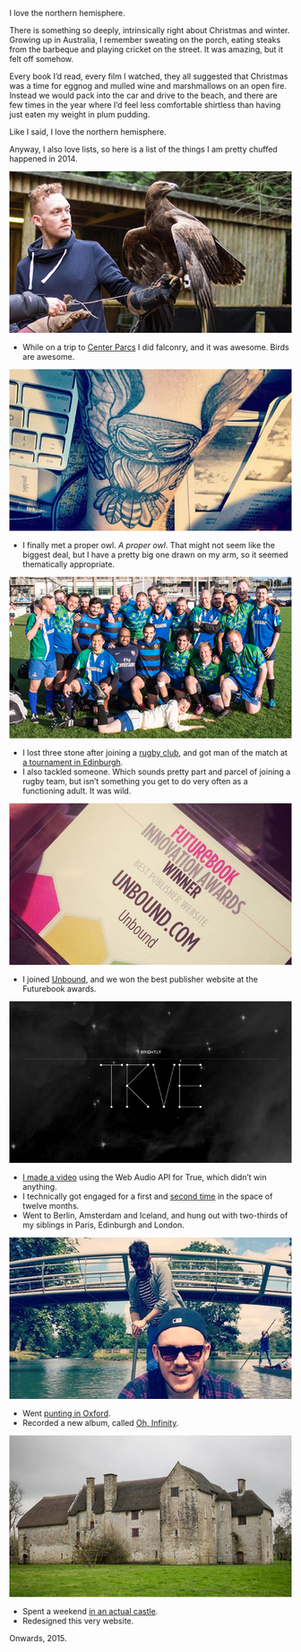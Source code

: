 I love the northern hemisphere.

There is something so deeply, intrinsically right about Christmas and winter. Growing up in Australia, I remember sweating on the porch, eating steaks from the barbeque and playing cricket on the street. It was amazing, but it felt off somehow.

Every book I’d read, every film I watched, they all suggested that Christmas was a time for eggnog and mulled wine and marshmallows on an open fire. Instead we would pack into the car and drive to the beach, and there are few times in the year where I’d feel less comfortable shirtless than having just eaten my weight in plum pudding.

Like I said, I love the northern hemisphere.

Anyway, I also love lists, so here is a list of the things I am pretty chuffed happened in 2014.

![Extreme awesome.](/images/articles/2014-in-retrospect/image-bigger-bird.jpg)

- While on a trip to [Center Parcs](https://www.flickr.com/photos/superhighfives/sets/72157649618265026/) I did falconry, and it was awesome. Birds are awesome.

![Smaller awesome.](/images/articles/2014-in-retrospect/image-bird.jpg)

- I finally met a proper owl. *A proper owl*. That might not seem like the biggest deal, but I have a pretty big one drawn on my arm, so it seemed thematically appropriate.

![See, I didn’t make it up.](/images/articles/2014-in-retrospect/image-rugby.jpg)

- I lost three stone after joining a [rugby club](http://www.pitchero.com/clubs/kingscrosssteelers/), and got man of the match at [a tournament in Edinburgh](https://www.flickr.com/photos/superhighfives/sets/72157649102235201/).
- I also tackled someone. Which sounds pretty part and parcel of joining a rugby team, but isn’t something you get to do very often as a functioning adult. It was wild.

![Futurebook best publisher website award yay.](/images/articles/2014-in-retrospect/image-futurebook.jpg)

- I joined [Unbound](http://unbound.com/), and we won the best publisher website at the Futurebook awards.

![The music video for True.](/images/articles/2014-in-retrospect/image-true.jpg)

- [I made a video](http://true.wearebrightly.com/) using the Web Audio API for True, which didn’t win anything.
- I technically got engaged for a first and [second time](https://www.flickr.com/photos/superhighfives/sets/72157648822983258/) in the space of twelve months.
- Went to Berlin, Amsterdam and Iceland, and hung out with two-thirds of my siblings in Paris, Edinburgh and London.

![Feel pretty guilty for making Ian the captain.](/images/articles/2014-in-retrospect/image-punting.jpg)

- Went [punting in Oxford](https://www.flickr.com/photos/superhighfives/sets/72157646143633697/).
- Recorded a new album, called [Oh, Infinity](http://music.wearebrightly.com/album/oh-infinity).

![Woodsford Castle, specifically.](/images/articles/2014-in-retrospect/image-castle.jpg)

- Spent a weekend [in an actual castle](https://www.flickr.com/photos/superhighfives/sets/72157640012052605/).
- Redesigned this very website.

Onwards, 2015.